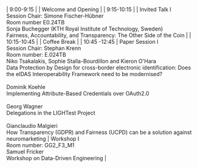 | 9:00-9:15 | | Welcome and Opening |
| 9:15-10:15 |  | Invited Talk I<br />Session Chair: Simone Fischer-Hübner<br />Room number E0.24TB<br />Sonja Buchegger (KTH Royal Institute of Technology, Sweden)<br />Fairness, Accountability, and Transparency: The Other Side of the Coin |
| 10:15-10:45 |  | Coffee Break |
| 10:45 -12:45 | Paper Session I<br />Session Chair: Stephan Krenn<br />Room number: E.024TB<br />Niko Tsakalakis, Sophie Stalla-Bourdillon and Kieron O'Hara<br />Data Protection by Design for cross-border electronic identification: Does the eIDAS Interoperability Framework need to be modernised?<br /><br />Dominik Koehle<br />Implementing Attribute-Based Credentials over OAuth2.0<br /><br />Georg Wagner<br />Delegations in the LIGHTest Project<br /><br />Gianclaudio Malgieri<br />How Transparency (GDPR) and Fairness (UCPD) can be a solution against neuromarketing | Workshop I<br />Room number: GG2_F3_M1<br />Samuel Fricker<br />Workshop on Data-Driven Engineering |
